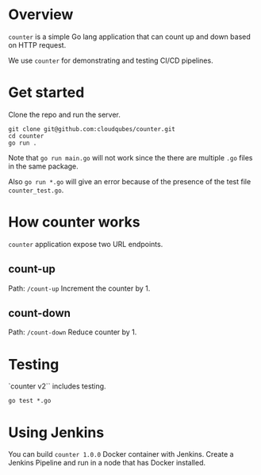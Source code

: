 # Overview
`counter` is a simple Go lang application that can count up and down based on HTTP request.

We use `counter` for demonstrating and testing CI/CD pipelines.

# Get started

Clone the repo and run the server.
```shell
git clone git@github.com:cloudqubes/counter.git
cd counter
go run .
```

Note that `go run main.go` will not work since the there are multiple `.go` files in the same package.

Also `go run *.go` will give an error because of the presence of the test file `counter_test.go`.

# How counter works

`counter` application expose two URL endpoints.

## count-up

Path: `/count-up`
Increment the counter by 1.

## count-down

Path: `/count-down`
Reduce counter by 1.


# Testing

`counter v2`` includes testing.
```shell
go test *.go
```

# Using Jenkins

You can build `counter 1.0.0` Docker container with Jenkins. Create a Jenkins Pipeline and run in a node that has Docker installed.